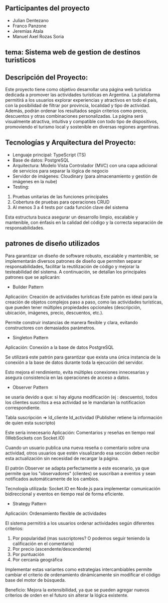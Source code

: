 ## Participantes del proyecto
   - Julian Dentezano
-  Franco Panzone
-  Jeremias Atala
-  Manuel Axel Rozas Soria
## tema: Sistema web de gestion de destinos turisticos

## Descripción del Proyecto: 

Este proyecto tiene como objetivo desarrollar una página web turística dedicada a promover las actividades turísticas en Argentina. La plataforma permitirá a los usuarios explorar experiencias y atractivos en todo el país, con la posibilidad de filtrar por provincia, localidad y tipo de actividad. Además, podrán ordenar los resultados según criterios como precio, descuentos y otras combinaciones personalizadas. La página será visualmente atractiva, intuitiva y compatible con todo tipo de dispositivos, promoviendo el turismo local y sostenible en diversas regiones argentinas.

## Tecnologías y Arquitectura del Proyecto:

- Lenguaje principal: TypeScript (TS)
- Base de datos: PostgreSQL
- Arquitectura: Modelo Vista Controlador (MVC) con una capa adicional de servicios para separar la lógica de negocio
- Servidor de imágenes: Cloudinary (para almacenamiento y gestión de imágenes en la nube)
- Testing:
1) Pruebas unitarias de las funciones principales
2) Cobertura de pruebas para operaciones CRUD
3) Al menos 3 a 4 tests por cada función clave del sistema

Esta estructura busca asegurar un desarrollo limpio, escalable y mantenible, con énfasis en la calidad del código y la correcta separación de responsabilidades.

## patrones de diseño utilizados

Para garantizar un diseño de software robusto, escalable y mantenible, se implementarán diversos patrones de diseño que permiten separar responsabilidades, facilitar la reutilización de código y mejorar la testeabilidad del sistema. A continuación, se detallan los principales patrones que se aplicarán:

- Builder Pattern

Aplicación: Creación de actividades turísticas
Este patrón es ideal para la creación de objetos complejos paso a paso, como las actividades turísticas, que pueden tener múltiples propiedades opcionales (descripción, ubicación, imágenes, precio, descuentos, etc.). 

Permite construir instancias de manera flexible y clara, evitando constructores con demasiados parámetros.

- Singleton Pattern

Aplicación: Conexión a la base de datos PostgreSQL

Se utilizará este patrón para garantizar que exista una única instancia de la conexión a la base de datos durante toda la ejecución del servidor. 

Esto mejora el rendimiento, evita múltiples conexiones innecesarias y asegura consistencia en las operaciones de acceso a datos.

- Observer Pattern
 
se usaria devido a que:
si hay alguna modificación (ej : descuento), todos los clientes suscritos a esa actividad se le mandarian la notificacion correspondiente.

Tabla suscripción => 
	Id_cliente
	Id_actividad (Publisher retiene la información de quien esta suscripto)

Este sería innecesario
Aplicación: Comentarios y reseñas en tiempo real (WebSockets con Socket.IO)

Cuando un usuario publica una nueva reseña o comentario sobre una actividad, otros usuarios que estén visualizando esa sección deben recibir esta actualización sin necesidad de recargar la página. 

El patrón Observer se adapta perfectamente a este escenario, ya que permite que los "observadores" (clientes) se suscriban a eventos y sean notificados automáticamente de los cambios.

Tecnología utilizada: Socket.IO en Node.js para implementar comunicación bidireccional y eventos en tiempo real de forma eficiente.

- Strategy Pattern

Aplicación: Ordenamiento flexible de actividades

El sistema permitirá a los usuarios ordenar actividades según diferentes criterios:
1) Por popularidad (mas suscriptores? O podemos seguir teniendo la calificación en el comentario)
2) Por precio (ascendente/descendente)
3) Por puntuación
4) Por cercanía geográfica

Implementar estas variantes como estrategias intercambiables permite cambiar el criterio de ordenamiento dinámicamente sin modificar el código base del motor de búsqueda.

Beneficio: Mejora la extensibilidad, ya que se pueden agregar nuevos criterios de orden en el futuro sin alterar la lógica existente.




